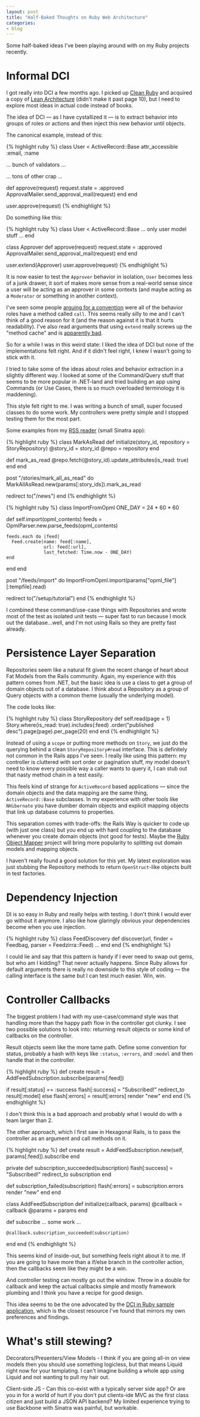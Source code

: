 ```yaml
---
layout: post
title: "Half-Baked Thoughts on Ruby Web Architecture"
categories:
- blog
---
```


Some half-baked ideas I've been playing around with on my Ruby projects recently.

# Informal DCI

I got really into DCI a few months ago. I picked up [Clean Ruby][cr] and acquired a copy of 
[Lean Architecture][la] (didn't make it past page 10), but I need to explore most ideas in actual
code instead of books.

[cr]: http://www.clean-ruby.com/
[la]: http://www.leansoftwarearchitecture.com/

The idea of DCI &mdash; as I have cystallized it &mdash; is to extract behavior into groups
of roles or actions and then inject this new behavior until objects. 

The canonical example, instead of this:

{% highlight ruby %}
class User < ActiveRecord::Base
  attr_accessible :email, :name

  ... bunch of validators ...

  ... tons of other crap ...

  def approve(request)
    request.state = :approved
    ApprovalMailer.send_approval_mail(request)
  end
end

user.approve(request)
{% endhighlight %}

Do something like this:

{% highlight ruby %}
class User < ActiveRecord::Base
  ... only user model stuff ...
end

class Approver
  def approve(request)
    request.state = :approved
    ApprovalMailer.send_approval_mail(request)
  end
end

user.extend(Approver)
user.approve(request)
{% endhighlight %}

It is now easier to test the `Approver` behavior in isolation, `User` becomes less of a junk
drawer, it sort of makes more sense from a real-world sense since a user will be acting as 
an approver in some contexts (and maybe acting as a `Moderator` or something in another context).

I've seen some people [arguing for a convention][call] were all of the behavior roles have a method
called `call`. This seems really silly to me and I can't think of a good reason for it (and
the reason against it is that it hurts readability). I've also read arguments that using `extend`
really screws up the "method cache" and is [apparently bad][busted].

So for a while I was in this weird state: I liked the idea of DCI but none of the implementations
felt right. And if it didn't feel right, I knew I wasn't going to stick with it.

I tried to take some of the ideas about roles and behavior extraction in a slightly different way.
I looked at some of the Command/Query stuff that seems to be more popular in .NET-land and tried
building an app using Commands (or Use Cases, there is so much overloaded terminology it is
maddening).

This style felt right to me. I was writing a bunch of small, super focused classes to do some work.
My controllers were pretty simple and I stopped testing them for the most part.

Some examples from my [RSS reader][stringer] (small Sinatra app):

[stringer]: https://github.com/swanson/stringer

{% highlight ruby %}
class MarkAsRead
  def initialize(story_id, repository = StoryRepository)
    @story_id = story_id
    @repo = repository
  end

  def mark_as_read
    @repo.fetch(@story_id).update_attributes(is_read: true)
  end
end

post "/stories/mark_all_as_read" do
  MarkAllAsRead.new(params[:story_ids]).mark_as_read
  
  redirect to("/news")
end
{% endhighlight %}

{% highlight ruby %}
class ImportFromOpml
  ONE_DAY = 24 * 60 * 60

  def self.import(opml_contents)
    feeds = OpmlParser.new.parse_feeds(opml_contents)

    feeds.each do |feed|
      Feed.create(name: feed[:name],
                  url: feed[:url],
                  last_fetched: Time.now - ONE_DAY)
    end
  end
end

post "/feeds/import" do
  ImportFromOpml.import(params["opml_file"][:tempfile].read)

  redirect to("/setup/tutorial")
end
{% endhighlight %}

I combined these command/use-case things with Repositories and wrote most of the
test as isolated unit tests &mdash; super fast to run because I mock out the database...well,
and I'm not using Rails so they are pretty fast already.

# Persistence Layer Separation

Repositories seem like a natural fit given the recent change of heart about Fat Models from
the Rails community. Again, my experience with this pattern comes from .NET, but the basic idea
is use a class to get a group of domain objects out of a database. I think about a Repository
as a group of Query objects with a common theme (usually the underlying model).

The code looks like:

{% highlight ruby %}
class StoryRepository
  def self.read(page = 1)
    Story.where(is_read: true).includes(:feed)
      .order("published desc").page(page).per_page(20)
  end
end
{% endhighlight %}

Instead of using a `scope` or putting more methods on `Story`, we just do the querying behind
a clean `StoryRepository#read` interface. This is definitely not common in the Rails apps I've
seen. I really like using this pattern: my controller is cluttered with sort order or pagination
stuff, my model doesn't need to know every possible way a caller wants to query it, I can
stub out that nasty method chain in a test easily.

This feels kind of strange for `ActiveRecord` based applications &mdash; since the domain objects
and the data mapping are the same thing, `ActiveRecord::Base` subclasses. In my experience
with other tools like `NHibernate` you have dumber domain objects and explicit mapping objects
that link up database columns to properties.

This separation comes with trade-offs: the Rails Way is quicker to code up (with just one class)
but you end up with hard coupling to the database whenever you create domain objects (not good
for tests). Maybe the [Ruby Object Mapper][rom] project will bring more popularity to splitting out
domain models and mapping objects.

I haven't really found a good solution for this yet. My latest exploration was just stubbing the
Repository methods to return `OpenStruct`-like objects built in test factories.

# Dependency Injection

DI is so easy in Ruby and really helps with testing. I don't think I would ever go without it
anymore. I also like how glaringly obvious your dependencies become when you use injection.

{% highlight ruby %}
class FeedDiscovery
  def discover(url, finder = Feedbag, parser = Feedzirra::Feed)
    ...
  end
end
{% endhighlight %}

I could lie and say that this pattern is handy if I ever need to swap out gems, but who am I 
kidding? That never actually happens. Since Ruby allows for default arguments there is really 
no downside to this style of coding &mdash; the calling interface is the same but I can test much 
easier. Win, win.

# Controller Callbacks

The biggest problem I had with my use-case/command style was that handling more than the happy
path flow in the controller got clunky. I see two possible solutions to look into: returning
result objects or some kind of callbacks on the controller.

Result objects seem like the more tame path. Define some convention for status, probably a hash
with keys like `:status`, `:errors`, and `:model` and then handle that in the controller.

{% highlight ruby %}
def create
  result = AddFeedSubscription.subscribe(params[:feed])

  if result[:status] == :success
    flash[:success] = "Subscribed!"
    redirect_to result[:model]
  else
    flash[:errors] = result[:errors]
    render "new"
  end
end
{% endhighlight %}

I don't think this is a bad approach and probably what I would do with a team larger than 2.

The other approach, which I first saw in Hexagonal Rails, is to pass the controller as an 
argument and call methods on it.

{% highlight ruby %}
def create
  result = AddFeedSubscription.new(self, params[:feed]).subscribe
end

private
  def subscription_succeeded(subscription)
    flash[:success] = "Subscribed!"
    redirect_to subscription
  end

  def subscription_failed(subscription)
    flash[:errors] = subscription.errors
    render "new"
  end
end

class AddFeedSubscription
  def initialize(callback, params)
    @callback = callback
    @params = params
  end

  def subscribe
    ... some work ...

    @callback.subscription_succeeded(subscription)
  end
end
{% endhighlight %}

This seems kind of inside-out, but something feels right about it to me. If you are going to have
more than a if/else branch in the controller action, then the callbacks seem like they might be a
win.

And controller testing can mostly go out the window. Throw in a double for callback and keep the
actual callbacks simple and mostly framework plumbing and I think you have a recipe for good design.

This idea seems to be the one advocated by the [DCI in Ruby sample application][dci-sample], which
is the closest resource I've found that mirrors my own preferences and findings.

# What's still stewing?

Decorators/Presenters/View Models - I think if you are going all-in on view models then you should
use something logicless, but that means Liquid right now for your templating. I can't imagine
building a whole app using Liquid and not wanting to pull my hair out.

Client-side JS - Can this co-exist with a typically server side app? Or are you in for a world of
hurt if you don't put clients-ide MVC as the first class citizen and just build a JSON API backend?
My limited experience trying to use Backbone with Sinatra was painful, but workable.

[dci-sample]: http://dci-in-ruby.info/technical_overview.html
[rom]: https://github.com/rom-rb
[call]: http://mikepackdev.com/blog_posts/24-the-right-way-to-code-dci-in-ruby
[busted]: http://tonyarcieri.com/dci-in-ruby-is-completely-broken
